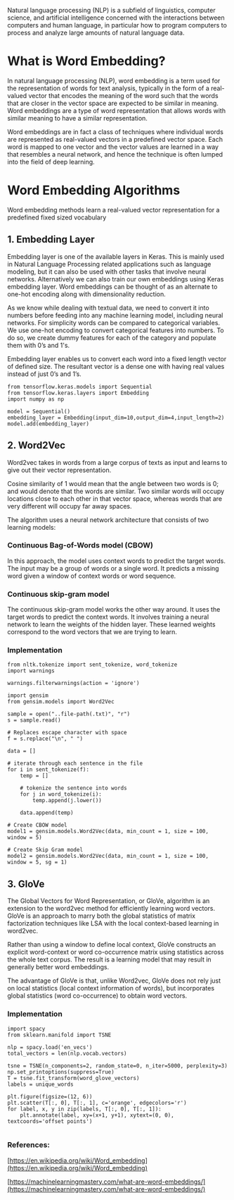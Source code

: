 Natural language processing (NLP) is a subfield of linguistics, computer science, and artificial intelligence concerned with the interactions between computers and human language, in particular how to program computers to process and analyze large amounts of natural language data. 

# **What is Word Embedding?**

In natural language processing (NLP), word embedding is a term used for the representation of words for text analysis, typically in the form of a real-valued vector that encodes the meaning of the word such that the words that are closer in the vector space are expected to be similar in meaning. Word embeddings are a type of word representation that allows words with similar meaning to have a similar representation. 

Word embeddings are in fact a class of techniques where individual words are represented as real-valued vectors in a predefined vector space. Each word is mapped to one vector and the vector values are learned in a way that resembles a neural network, and hence the technique is often lumped into the field of deep learning.

# **Word Embedding Algorithms**

Word embedding methods learn a real-valued vector representation for a predefined fixed sized vocabulary

## **1. Embedding Layer**

Embedding layer is one of the available layers in Keras. This is mainly used in Natural Language Processing related applications such as language modeling, but it can also be used with other tasks that involve neural networks. Alternatively we can also train our own embeddings using Keras embedding layer. Word embeddings can be thought of as an alternate to one-hot encoding along with dimensionality reduction.

As we know while dealing with textual data, we need to convert it into numbers before feeding into any machine learning model, including neural networks. For simplicity words can be compared to categorical variables. We use one-hot encoding to convert categorical features into numbers. To do so, we create dummy features for each of the category and populate them with 0’s and 1's.

Embedding layer enables us to convert each word into a fixed length vector of defined size. The resultant vector is a dense one with having real values instead of just 0’s and 1’s.



```
from tensorflow.keras.models import Sequential
from tensorflow.keras.layers import Embedding
import numpy as np

model = Sequential()
embedding_layer = Embedding(input_dim=10,output_dim=4,input_length=2)
model.add(embedding_layer)
```

## **2. Word2Vec**

Word2vec takes in words from a large corpus of texts as input and learns to give out their vector representation.

Cosine similarity of 1 would mean that the angle between two words is 0; and would denote that the words are similar. Two similar words will occupy locations close to each other in that vector space, whereas words that are very different will occupy far away spaces.


The algorithm uses a neural network architecture that consists of two learning models:


### **Continuous Bag-of-Words model (CBOW)**

In this approach, the model uses context words to predict the target words. The input may be a group of words or a single word. It predicts a missing word given a window of context words or word sequence.

### **Continuous skip-gram model**

The continuous skip-gram model works the other way around. It uses the target words to predict the context words. It involves training a neural network to learn the weights of the hidden layer. These learned weights correspond to the word vectors that we are trying to learn.

### **Implementation**


```
from nltk.tokenize import sent_tokenize, word_tokenize
import warnings
  
warnings.filterwarnings(action = 'ignore')
  
import gensim
from gensim.models import Word2Vec
  
sample = open("..file-path(.txt)", "r")
s = sample.read()
  
# Replaces escape character with space
f = s.replace("\n", " ")
  
data = []
  
# iterate through each sentence in the file
for i in sent_tokenize(f):
    temp = []
      
    # tokenize the sentence into words
    for j in word_tokenize(i):
        temp.append(j.lower())
  
    data.append(temp)
  
# Create CBOW model
model1 = gensim.models.Word2Vec(data, min_count = 1, size = 100, window = 5)
  
# Create Skip Gram model
model2 = gensim.models.Word2Vec(data, min_count = 1, size = 100, window = 5, sg = 1)
```


## **3. GloVe**

The Global Vectors for Word Representation, or GloVe, algorithm is an extension to the word2vec method for efficiently learning word vectors. GloVe is an approach to marry both the global statistics of matrix factorization techniques like LSA with the local context-based learning in word2vec.

Rather than using a window to define local context, GloVe constructs an explicit word-context or word co-occurrence matrix using statistics across the whole text corpus. The result is a learning model that may result in generally better word embeddings.

The advantage of GloVe is that, unlike Word2vec, GloVe does not rely just on local statistics (local context information of words), but incorporates global statistics (word co-occurrence) to obtain word vectors.

### **Implementation**

```
import spacy
from sklearn.manifold import TSNE

nlp = spacy.load('en_vecs')
total_vectors = len(nlp.vocab.vectors)

tsne = TSNE(n_components=2, random_state=0, n_iter=5000, perplexity=3)
np.set_printoptions(suppress=True)
T = tsne.fit_transform(word_glove_vectors)
labels = unique_words

plt.figure(figsize=(12, 6))
plt.scatter(T[:, 0], T[:, 1], c='orange', edgecolors='r')
for label, x, y in zip(labels, T[:, 0], T[:, 1]):
    plt.annotate(label, xy=(x+1, y+1), xytext=(0, 0), textcoords='offset points')
    
```

### **References:**

[https://en.wikipedia.org/wiki/Word_embedding](https://en.wikipedia.org/wiki/Word_embedding)

[https://machinelearningmastery.com/what-are-word-embeddings/](https://machinelearningmastery.com/what-are-word-embeddings/)
